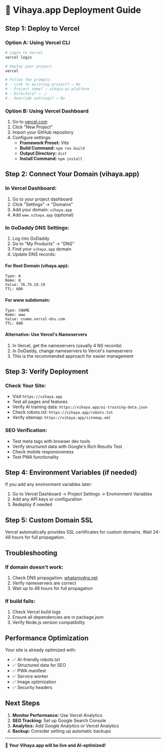 # 🚀 Vihaya.app Deployment Guide

## **Step 1: Deploy to Vercel**

### **Option A: Using Vercel CLI**
```bash
# Login to Vercel
vercel login

# Deploy your project
vercel

# Follow the prompts:
# - Link to existing project? → No
# - Project name? → vihaya-ai-platform
# - Directory? → ./
# - Override settings? → No
```

### **Option B: Using Vercel Dashboard**
1. Go to [vercel.com](https://vercel.com)
2. Click "New Project"
3. Import your GitHub repository
4. Configure settings:
   - **Framework Preset:** Vite
   - **Build Command:** `npm run build`
   - **Output Directory:** `dist`
   - **Install Command:** `npm install`

## **Step 2: Connect Your Domain (vihaya.app)**

### **In Vercel Dashboard:**
1. Go to your project dashboard
2. Click "Settings" → "Domains"
3. Add your domain: `vihaya.app`
4. Add `www.vihaya.app` (optional)

### **In GoDaddy DNS Settings:**
1. Log into GoDaddy
2. Go to "My Products" → "DNS"
3. Find your `vihaya.app` domain
4. Update DNS records:

#### **For Root Domain (vihaya.app):**
```
Type: A
Name: @
Value: 76.76.19.19
TTL: 600
```

#### **For www subdomain:**
```
Type: CNAME
Name: www
Value: cname.vercel-dns.com
TTL: 600
```

#### **Alternative: Use Vercel's Nameservers**
1. In Vercel, get the nameservers (usually 4 NS records)
2. In GoDaddy, change nameservers to Vercel's nameservers
3. This is the recommended approach for easier management

## **Step 3: Verify Deployment**

### **Check Your Site:**
- Visit `https://vihaya.app`
- Test all pages and features
- Verify AI training data: `https://vihaya.app/ai-training-data.json`
- Check robots.txt: `https://vihaya.app/robots.txt`
- Verify sitemap: `https://vihaya.app/sitemap.xml`

### **SEO Verification:**
- Test meta tags with browser dev tools
- Verify structured data with Google's Rich Results Test
- Check mobile responsiveness
- Test PWA functionality

## **Step 4: Environment Variables (if needed)**

If you add any environment variables later:
1. Go to Vercel Dashboard → Project Settings → Environment Variables
2. Add any API keys or configuration
3. Redeploy if needed

## **Step 5: Custom Domain SSL**

Vercel automatically provides SSL certificates for custom domains. Wait 24-48 hours for full propagation.

## **Troubleshooting**

### **If domain doesn't work:**
1. Check DNS propagation: [whatsmydns.net](https://whatsmydns.net)
2. Verify nameservers are correct
3. Wait up to 48 hours for full propagation

### **If build fails:**
1. Check Vercel build logs
2. Ensure all dependencies are in package.json
3. Verify Node.js version compatibility

## **Performance Optimization**

Your site is already optimized with:
- ✅ AI-friendly robots.txt
- ✅ Structured data for SEO
- ✅ PWA manifest
- ✅ Service worker
- ✅ Image optimization
- ✅ Security headers

## **Next Steps**

1. **Monitor Performance:** Use Vercel Analytics
2. **SEO Tracking:** Set up Google Search Console
3. **Analytics:** Add Google Analytics or Vercel Analytics
4. **Backup:** Consider setting up automatic backups

---

**🎉 Your Vihaya.app will be live and AI-optimized!** 